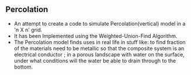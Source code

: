 ## Percolation

- An attempt to create a code to simulate Percolation(vertical) model in a 'n X n' grid.
- It has been Implemented using the Weighted-Union-Find Algorithm.
- The Percolation model finds uses in real life in stuff like: to find fraction of the materials
  need to be metallic so that the composite system is an electrical conductor ; in a porous landscape 
  with water on the surface, under what conditions will the water be able to drain through to the bottom.
